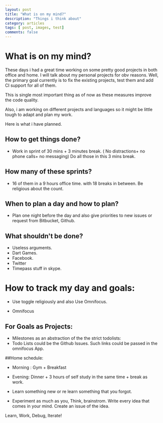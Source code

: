 ```yaml
---
layout: post
title: "What is on my mind?"
description: "Things i think about"
category: articles
tags: [ post, images, test]
comments: false
---
```


# What is on my mind?

These days i had a great time working on some pretty good projects in both office and home. I will talk about my personal projects for obv reasons. 
Well, the primary goal currently is to fix the existing projects, test them and add CI support for all of them. 

This is single most important thing as of now as these measures improve the code quality.

Also, i am working on different projects and languages so it might be little tough to adapt and plan  my work. 

Here is what i have planned.

## How to get things done?
- Work in sprint of 30 mins + 3 minutes break. ( No distractions+ no phone calls+ no messaging) Do all those in this 3 mins break.

## How many of these sprints?
- 16 of them in a 9 hours office time. with 18 breaks in between. 
Be religious about the count.

## When to plan a day and how to plan?
- Plan one night before the day and also give priorities to new issues or request from Bitbucket, Github.

## What shouldn't be done?
- Useless arguments.
- Dart Games.
- Facebook.
- Twitter
- Timepass stuff in skype.


# How to track my day and goals:

- Use toggle religiously and also Use Omnifocus.

- Omnifocus

## For Goals as Projects:

- Milestones as an abstraction of the the strict todolists:
- Todo Lists could be the Github Issues. Such links could be passed in the omnifocus App.


##Home schedule:

- Morning : Gym + Breakfast

- Evening: Dinner + 3 hours of self study in the same time + break as work.
- Learn something new or re learn something that you forgot.
- Experiment as much as you, Think, brainstrom. Write every idea that comes in your mind. Create an issue of the idea.


Learn, Work, Debug, Iterate!






